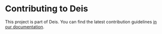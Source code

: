 # Contributing to Deis

This project is part of Deis. You can find the latest contribution
guidelines [in our documentation](https://docs.teamhephy.com/contributing/overview/).
